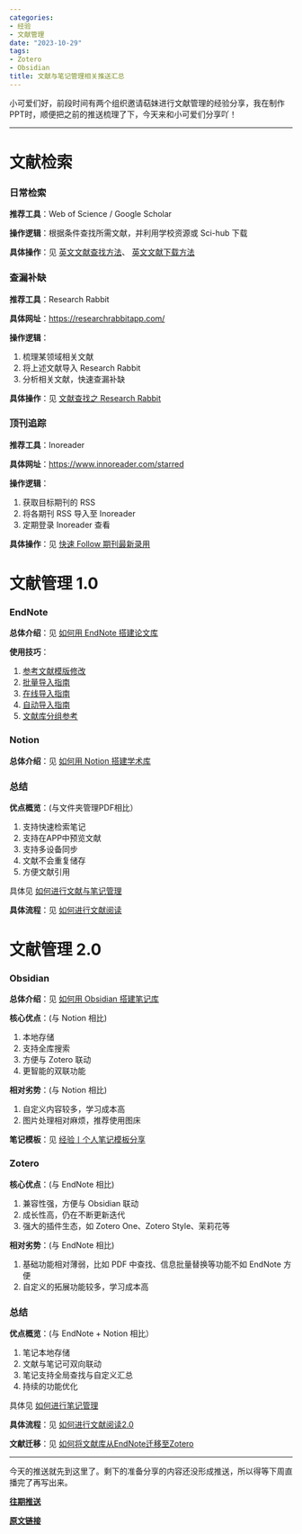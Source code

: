 ```yaml
---
categories:
- 经验
- 文献管理
date: "2023-10-29"
tags:
- Zotero
- Obsidian
title: 文献与笔记管理相关推送汇总
---
```


小可爱们好，前段时间有两个组织邀请萜妹进行文献管理的经验分享，我在制作PPT时，顺便把之前的推送梳理了下，今天来和小可爱们分享吖！

<!--more-->

---

# 文献检索

### 日常检索

**推荐工具**：Web of Science / Google Scholar

**操作逻辑**：根据条件查找所需文献，并利用学校资源或 Sci-hub 下载

**具体操作**：见 [英文文献查找方法](https://mp.weixin.qq.com/s?__biz=MzIwMDk1OTM2OQ==&mid=2247485763&idx=1&sn=169852790b24e6f8643a2e00af97699e&chksm=96f47da5a183f4b358fb26e50902837726448b38fd258fd7c8c980e767e02b1ff5bc7218566e&scene=21#wechat_redirect)、 [英文文献下载方法](https://mp.weixin.qq.com/s?__biz=MzIwMDk1OTM2OQ==&mid=2247484316&idx=1&sn=3705f21c9cf7c2ef8038a0144233177d&chksm=96f4777aa183fe6cef2f66a2d38eb39520cdfe8c089f87438dba63c7a6076b86417f9bd6fc92&token=392107249&lang=zh_CN&scene=21#wechat_redirect)

### 查漏补缺

**推荐工具**：Research Rabbit

**具体网址**：https://researchrabbitapp.com/

**操作逻辑**：

1. 梳理某领域相关文献
2. 将上述文献导入 Research Rabbit
3. 分析相关文献，快速查漏补缺

**具体操作**：见 [文献查找之 Research Rabbit](https://mp.weixin.qq.com/s?__biz=MzIwMDk1OTM2OQ==&mid=2247486132&idx=1&sn=8754765a457a6277a2a4dcf6e83cb6cd&chksm=96f47e52a183f7449a049f84ef2222c71d4daf7499bebeb5278a12f30b2ea30cee83ee804fb0&token=1547359331&lang=zh_CN&scene=21#wechat_redirect)

### 顶刊追踪

**推荐工具**：Inoreader

**具体网址**：https://www.innoreader.com/starred

**操作逻辑**：

1. 获取目标期刊的 RSS
2. 将各期刊 RSS 导入至 Inoreader
3. 定期登录 Inoreader 查看

**具体操作**：见 [快速 Follow 期刊最新录用](https://mp.weixin.qq.com/s?__biz=MzIwMDk1OTM2OQ==&mid=2247486087&idx=1&sn=bf12184e0ede59613cad02909fdaaa8c&chksm=96f47e61a183f77742ef8507c9be31d04acc97f41f75332c6dc75b763aedf20ef2a8e02f76bb&token=1547359331&lang=zh_CN&scene=21#wechat_redirect)

# 文献管理 1.0

### EndNote

**总体介绍**：见 [如何用 EndNote 搭建论文库](https://mp.weixin.qq.com/s?__biz=MzIwMDk1OTM2OQ==&mid=2247486698&idx=1&sn=da13851509e20a964483a66d5bb9a8de&chksm=96f4780ca183f11ac2d631cca413047caed5db020ebd2a44bd9f99f42fee2b3bf437d3909f3c&scene=21#wechat_redirect)

**使用技巧**：

1. [参考文献模版修改](https://mp.weixin.qq.com/s?__biz=MzIwMDk1OTM2OQ==&mid=2247485326&idx=1&sn=594ce9da3f58ab113480e97532af81d2&chksm=96f47368a183fa7e2f788114237658d6db1623d01789d251af066f7590276011b9a7c870f3bc&token=791817677&lang=zh_CN&scene=21#wechat_redirect)
2. [批量导入指南](https://mp.weixin.qq.com/s?__biz=MzIwMDk1OTM2OQ==&mid=2247485830&idx=1&sn=d23f298b43de8a69e4511b6e64b642b1&chksm=96f47d60a183f476c1b3286f6102d28b2d3c4ef319e0482ce93b12ce0b06b02db3f146052ee2&token=1865948541&lang=zh_CN&scene=21#wechat_redirect)
3. [在线导入指南](https://mp.weixin.qq.com/s?__biz=MzIwMDk1OTM2OQ==&mid=2247485837&idx=1&sn=401a85546a70ec47d36fbb2dc738a1b7&chksm=96f47d6ba183f47d265057f7a2c3bb4a82c99f27ee7b636cb3efb93d32058407abd01602a43a&scene=21#wechat_redirect)
4. [自动导入指南](https://mp.weixin.qq.com/s?__biz=MzIwMDk1OTM2OQ==&mid=2247486025&idx=1&sn=2b9cdd6159d81d895a6bc99033deaa33&chksm=96f47eafa183f7b9e7b344aa42d8988819a7b102d558d22fba3795f209c16e54eea4a708d13e&scene=21#wechat_redirect)
5. [文献库分组参考](https://mp.weixin.qq.com/s?__biz=MzIwMDk1OTM2OQ==&mid=2247487256&idx=1&sn=3bd5cca66839078b1bed89dce265b02d&chksm=96f47bfea183f2e86e2f566c0c2c311dbc0a352ab3e90082ca91d9f76c96c0c6e961f8dd4ac4&token=148933034&lang=zh_CN&scene=21#wechat_redirect)

### Notion

**总体介绍**：见 [如何用 Notion 搭建学术库](https://mp.weixin.qq.com/s?__biz=MzIwMDk1OTM2OQ==&mid=2247486539&idx=1&sn=c20cf46b45b6628f63d98224fb19079d&chksm=96f478ada183f1bbb5b3679159a185ee7814911c2d9ec636ea8b1c952aab38b70047a7a89fb6&scene=21#wechat_redirect)

### 总结

**优点概览**：(与文件夹管理PDF相比）

1. 支持快速检索笔记
2. 支持在APP中预览文献
3. 支持多设备同步
4. 文献不会重复储存
5. 方便文献引用

具体见 [如何进行文献与笔记管理](https://mp.weixin.qq.com/s?__biz=MzIwMDk1OTM2OQ==&mid=2247486367&idx=1&sn=f4679c93f140ec6effd834a02543ec6d&chksm=96f47f79a183f66f6a1f418f7584a859c86cc975d1b2e2777b7acb2440a0230e7910dc1761fe&cur_album_id=2319874473812148226&scene=21#wechat_redirect)

**具体流程**：见 [如何进行文献阅读](https://mp.weixin.qq.com/s?__biz=MzIwMDk1OTM2OQ==&mid=2247487355&idx=1&sn=8b7d29da8724e5b54455fbc1bbab0d6c&chksm=96f47b9da183f28b6beabad99e938907dd7a43fa2821bc2543266206acc93cbcdef60664b80c&token=58583469&lang=zh_CN&scene=21#wechat_redirect)

# 文献管理 2.0

### Obsidian

**总体介绍**：见 [如何用 Obsidian 搭建笔记库](https://mp.weixin.qq.com/s?__biz=MzIwMDk1OTM2OQ==&mid=2247488266&idx=1&sn=0d169d6f487335831266b2cf90b7fc44&chksm=96f467eca183eefa31b1ff3e2e14c1802869331438baa53102bb332eda8c2a5a3664cd32a21f&token=1130884878&lang=zh_CN&scene=21#wechat_redirect)

**核心优点**：(与 Notion 相比)

1. 本地存储
2. 支持全库搜索
3. 方便与 Zotero 联动
4. 更智能的双联功能

**相对劣势**：(与 Notion 相比)

1. 自定义内容较多，学习成本高
2. 图片处理相对麻烦，推荐使用图床

**笔记模板**：见 [经验丨个人笔记模板分享](https://mp.weixin.qq.com/s?__biz=MzIwMDk1OTM2OQ==&mid=2247488848&idx=1&sn=533cae1cbe42fa892367210caeae7587&chksm=96f461b6a183e8a0eb9066f192da8cc8b11331abd7f0dd7f4cece9b9f12359ad50a4249028dc&token=1219261775&lang=zh_CN&scene=21#wechat_redirect)

### Zotero

**核心优点**：(与 EndNote 相比)

1. 兼容性强，方便与 Obsidian 联动
2. 成长性高，仍在不断更新迭代
3. 强大的插件生态，如 Zotero One、Zotero Style、茉莉花等

**相对劣势**：(与 EndNote 相比)

1. 基础功能相对薄弱，比如 PDF 中查找、信息批量替换等功能不如 EndNote 方便
2. 自定义的拓展功能较多，学习成本高

### 总结

**优点概览**：(与 EndNote + Notion 相比）

1. 笔记本地存储
2. 文献与笔记可双向联动
3. 笔记支持全局查找与自定义汇总
4. 持续的功能优化

具体见 [如何进行笔记管理](https://mp.weixin.qq.com/s?__biz=MzIwMDk1OTM2OQ==&mid=2247488119&idx=1&sn=234355ee4dc39e18641cc19967ef2e57&chksm=96f46691a183ef87eb726cc1d4466d0b218007a12bd634a5928b512d31a91dd9dc01ccdb5767&token=1747323943&lang=zh_CN&scene=21#wechat_redirect)

**具体流程**：见 [如何进行文献阅读2.0](https://mp.weixin.qq.com/s?__biz=MzIwMDk1OTM2OQ==&mid=2247488425&idx=1&sn=e30d03caba54f866f21bf9b31a3f9530&chksm=96f4674fa183ee594442b547394cc1875265fe5c14ca8caeeb573770f4bc54b31ea02b29df9e&token=1434297486&lang=zh_CN&scene=21#wechat_redirect)

**文献迁移**：见 [如何将文献库从EndNote迁移至Zotero](https://mp.weixin.qq.com/s?__biz=MzIwMDk1OTM2OQ==&mid=2247488509&idx=1&sn=538ab93b5f81379906d945259bbc7923&chksm=96f4671ba183ee0dee9f9ac5a046b1b39610b52addb3ebe3c005202aeef430a4388b7505fb3a&token=1434297486&lang=zh_CN&scene=21#wechat_redirect)

------

今天的推送就先到这里了。剩下的准备分享的内容还没形成推送，所以得等下周直播完了再写出来。

[**往期推送**](https://mp.weixin.qq.com/s?__biz=MzIwMDk1OTM2OQ==&mid=2247488450&idx=2&sn=19411d1e749b1d910ad5a189e7feb2a0&chksm=96f46724a183ee321caeb7cbe7f0b3998b872e1a340306704300cdb266311a9baf2325fa28a8&token=723407760&lang=zh_CN#rd)

[**原文链接**](https://mp.weixin.qq.com/s?__biz=MzIwMDk1OTM2OQ==&mid=2247488887&idx=1&sn=8948e09f7f01029236eb364f4e2f0dc0&chksm=96f46191a183e88723e92678c700eecee8d301278cb40d4ca94e94edc020dbc27a295014a43e&token=165560203&lang=zh_CN#rd)
